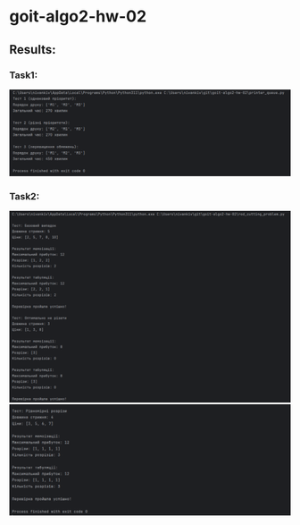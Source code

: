 # goit-algo2-hw-02

## Results:

### Task1:
![img.png](img.png)

### Task2:
![img_1.png](img_1.png)
![img_2.png](img_2.png)